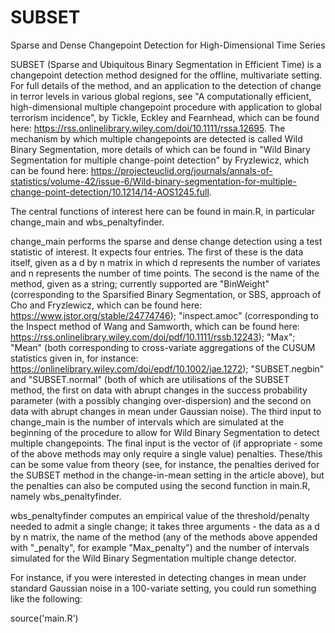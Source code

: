 # SUBSET
Sparse and Dense Changepoint Detection for High-Dimensional Time Series

SUBSET (Sparse and Ubiquitous Binary Segmentation in Efficient Time) is a changepoint detection method designed for the offline, multivariate setting. For full details of the method, and an application to the detection of change in terror levels in various global regions, see "A computationally efficient, high-dimensional multiple changepoint procedure with application to global terrorism incidence", by Tickle, Eckley and Fearnhead, which can be found here: https://rss.onlinelibrary.wiley.com/doi/10.1111/rssa.12695. The mechanism by which multiple changepoints are detected is called Wild Binary Segmentation, more details of which can be found in "Wild Binary Segmentation for multiple change-point detection" by Fryzlewicz, which can be found here: https://projecteuclid.org/journals/annals-of-statistics/volume-42/issue-6/Wild-binary-segmentation-for-multiple-change-point-detection/10.1214/14-AOS1245.full.

The central functions of interest here can be found in main.R, in particular change_main and wbs_penaltyfinder. 

change_main performs the sparse and dense change detection using a test statistic of interest. It expects four entries. The first of these is the data itself, given as a d by n matrix in which d represents the number of variates and n represents the number of time points. The second is the name of the method, given as a string; currently supported are "BinWeight" (corresponding to the Sparsified Binary Segmentation, or SBS, approach of Cho and Fryzlewicz, which can be found here: https://www.jstor.org/stable/24774746); "inspect.amoc" (corresponding to the Inspect method of Wang and Samworth, which can be found here: https://rss.onlinelibrary.wiley.com/doi/pdf/10.1111/rssb.12243); "Max"; "Mean" (both corresponding to cross-variate aggregations of the CUSUM statistics given in, for instance: https://onlinelibrary.wiley.com/doi/epdf/10.1002/jae.1272); "SUBSET.negbin" and "SUBSET.normal" (both of which are utilisations of the SUBSET method, the first on data with abrupt changes in the success probability parameter (with a possibly changing over-dispersion) and the second on data with abrupt changes in mean under Gaussian noise). The third input to change_main is the number of intervals which are simulated at the beginning of the procedure to allow for Wild Binary Segmentation to detect multiple changepoints. The final input is the vector of (if appropriate - some of the above methods may only require a single value) penalties. These/this can be some value from theory (see, for instance, the penalties derived for the SUBSET method in the change-in-mean setting in the article above), but the penalties can also be computed using the second function in main.R, namely wbs_penaltyfinder.

wbs_penaltyfinder computes an empirical value of the threshold/penalty needed to admit a single change; it takes three arguments - the data as a d by n matrix, the name of the method (any of the methods above appended with "_penalty", for example "Max_penalty") and the number of intervals simulated for the Wild Binary Segmentation multiple change detector.

For instance, if you were interested in detecting changes in mean under standard Gaussian noise in a 100-variate setting, you could run something like the following:

source('main.R')
